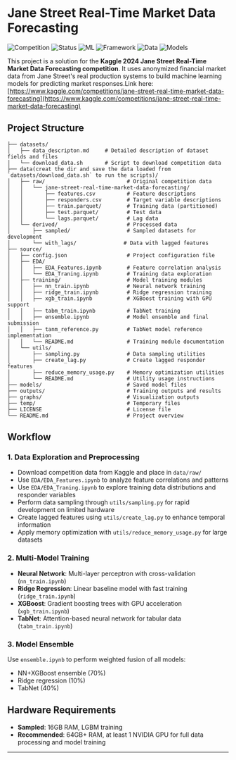 # Jane Street Real-Time Market Data Forecasting

![Competition](https://img.shields.io/badge/Competition-Kaggle-20BEFF?style=flat-square&logo=kaggle)
![Status](https://img.shields.io/badge/Status-Working-brightgreen?style=flat-square)
![ML](https://img.shields.io/badge/ML-Ensemble-orange?style=flat-square)
![Framework](https://img.shields.io/badge/Framework-PyTorch-red?style=flat-square&logo=pytorch)
![Data](https://img.shields.io/badge/Data-Financial-blue?style=flat-square)
![Models](https://img.shields.io/badge/Models-4-purple?style=flat-square)

This project is a solution for the **Kaggle 2024 Jane Street Real-Time Market Data Forecasting competition**. It uses anonymized financial market data from Jane Street's real production systems to build machine learning models for predicting market responses.Link here: [https://www.kaggle.com/competitions/jane-street-real-time-market-data-forecasting](https://www.kaggle.com/competitions/jane-street-real-time-market-data-forecasting)

## Project Structure

```
├── datasets/
│   ├── data_descripton.md     # Detailed description of dataset fields and files
│   └── download_data.sh       # Script to download competition data
├── data(creat the dir and save the data loaded from `datasets/download_data.sh` to run the scripts)/
│   ├── raw/                          # Original competition data
│   │   └── jane-street-real-time-market-data-forecasting/
│   │       ├── features.csv          # Feature descriptions
│   │       ├── responders.csv        # Target variable descriptions
│   │       ├── train.parquet/        # Training data (partitioned)
│   │       ├── test.parquet/         # Test data
│   │       └── lags.parquet/         # Lag data
│   └── derived/                      # Processed data
│       ├── sampled/                  # Sampled datasets for development
│       └── with_lags/               # Data with lagged features
├── source/
│   ├── config.json                   # Project configuration file
│   ├── EDA/
│   │   ├── EDA_Features.ipynb        # Feature correlation analysis
│   │   └── EDA_Traning.ipynb         # Training data exploration
│   ├── training/                     # Model training modules
│   │   ├── nn_train.ipynb            # Neural network training
│   │   ├── ridge_train.ipynb         # Ridge regression training
│   │   ├── xgb_train.ipynb           # XGBoost training with GPU support
│   │   ├── tabm_train.ipynb          # TabNet training
│   │   ├── ensemble.ipynb            # Model ensemble and final submission
│   │   ├── tanm_reference.py         # TabNet model reference implementation
│   │   └── README.md                 # Training module documentation
│   └── utils/
│       ├── sampling.py               # Data sampling utilities
│       ├── create_lag.py             # Create lagged responder features
│       ├── reduce_memory_usage.py    # Memory optimization utilities
│       └── README.md                 # Utility usage instructions
├── models/                           # Saved model files
├── outputs/                          # Training outputs and results
├── graphs/                           # Visualization outputs
├── temp/                             # Temporary files
├── LICENSE                           # License file
└── README.md                         # Project overview
```

## Workflow

### 1. Data Exploration and Preprocessing
- Download competition data from Kaggle and place in `data/raw/`
- Use `EDA/EDA_Features.ipynb` to analyze feature correlations and patterns
- Use `EDA/EDA_Traning.ipynb` to explore training data distributions and responder variables
- Perform data sampling through `utils/sampling.py` for rapid development on limited hardware
- Create lagged features using `utils/create_lag.py` to enhance temporal information
- Apply memory optimization with `utils/reduce_memory_usage.py` for large datasets

### 2. Multi-Model Training
- **Neural Network**: Multi-layer perceptron with cross-validation (`nn_train.ipynb`)
- **Ridge Regression**: Linear baseline model with fast training (`ridge_train.ipynb`)
- **XGBoost**: Gradient boosting trees with GPU acceleration (`xgb_train.ipynb`)
- **TabNet**: Attention-based neural network for tabular data (`tabm_train.ipynb`)

### 3. Model Ensemble
Use `ensemble.ipynb` to perform weighted fusion of all models:
- NN+XGBoost ensemble (70%)
- Ridge regression (10%)  
- TabNet (40%)

## Hardware Requirements

- **Sampled**: 16GB RAM, LGBM training
- **Recommended**: 64GB+ RAM, at least 1 NVIDIA GPU for full data processing and model training

---

